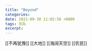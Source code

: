 ```yaml
---
title: "Beyond"
categories: 
date: 2022-09-30 11:02:58 +0800
tags: 乐队
excerpt: 
---
```




[[不再犹豫]]
[[大地]]
[[海阔天空]]
[[农民]]

